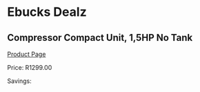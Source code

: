 
# Ebucks Dealz
## Compressor Compact Unit, 1,5HP No Tank
[Product Page](https://www.ebucks.com/web/shop/productSelected.do?prodId=1201218145&catId=994900921)

Price: R1299.00

Savings: 


	